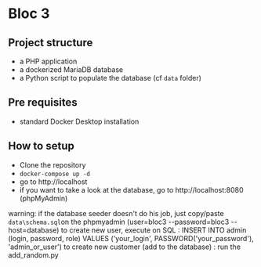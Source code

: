 # Bloc 3

## Project structure

- a PHP application
- a dockerized MariaDB database
- a Python script to populate the database (cf `data` folder)

## Pre requisites

- standard Docker Desktop installation

## How to setup

- Clone the repository
- `docker-compose up -d`
- go to http://localhost
- if you want to take a look at the database, go to http://localhost:8080 (phpMyAdmin)

warning: if the database seeder doesn't do his job, just copy/paste `data\schema.sql`on the phpmyadmin (user=bloc3 --password=bloc3 --host=database)
    to create new user, execute on SQL : INSERT INTO admin (login, password, role) VALUES ('your_login', PASSWORD('your_password'), 'admin_or_user')
    to create new customer (add to the database) : run the add_random.py